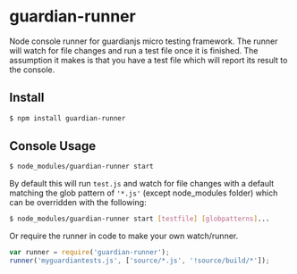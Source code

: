 # guardian-runner
Node console runner for guardianjs micro testing framework.  The runner will watch for file changes and run a test file once it is finished.  The assumption it makes is that you have a test file which will report its result to the console.

## Install

```bash
$ npm install guardian-runner
```

## Console Usage

```bash
$ node_modules/guardian-runner start
```

By default this will run ```test.js``` and watch for file changes with a default matching the glob pattern of ```'*.js'``` (except node_modules folder) which can be overridden with the following:

```bash
$ node_modules/guardian-runner start [testfile] [globpatterns]...
```

Or require the runner in code to make your own watch/runner.

```javascript
var runner = require('guardian-runner');
runner('myguardiantests.js', ['source/*.js', '!source/build/*']);
```
